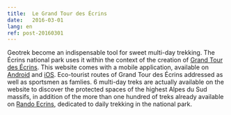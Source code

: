 ```yaml
---
title:  Le Grand Tour des Écrins
date:   2016-03-01
lang: en
ref: post-20160301
---
```


Geotrek become an indispensable tool for sweet multi-day trekking. The Écrins national park uses it within the context of the creation of <a href="http://www.grand-tour-ecrins.fr/" title="Grand Tour des Écrins">Grand Tour des Écrins</a>. This website comes with a mobile application, available on <a href="https://play.google.com/store/apps/details?id=com.ecrins.gte" title="Download Android GTE app">Android</a> and <a href="https://itunes.apple.com/fr/app/grand-tour-des-ecrins/id1076523861?mt=8" title="Download iOS GTE app">iOS</a>. Eco-tourist routes of Grand Tour des Écrins addressed as well as sportsmen as famlies. 6 multi-day treks are actually available on the website to discover the protected spaces of the highest Alpes du Sud massifs, in addition of the more than one hundred of treks already available on <a href="http://rando.ecrins-parcnational.fr" title="Rando Ecrins">Rando Ecrins</a>, dedicated to daily trekking in the national park.
